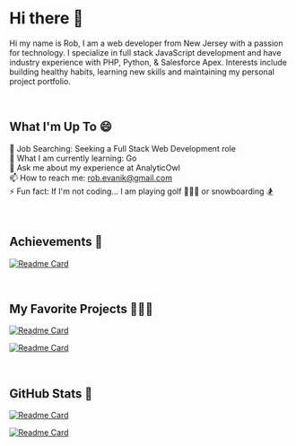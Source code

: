 # Hi there 👋
Hi my name is Rob, I am a web developer from New Jersey with a passion for technology.
I specialize in full stack JavaScript development and have industry experience with PHP, Python, & Salesforce Apex.
Interests include building healthy habits, learning new skills and maintaining my personal project portfolio.

<br>

## What I'm Up To 😄
🔭 Job Searching: Seeking a Full Stack Web Development role <br>
🌱 What I am currently learning: Go <br>
💬 Ask me about my experience at AnalyticOwl <br>
📫 How to reach me: rob.evanik@gmail.com <br>
⚡ Fun fact: If I'm not coding... I am playing golf 🏌🏼‍♂️ or snowboarding 🏂 <br> <br> <br>

## Achievements 💯
[![Readme Card](https://github-readme-stats.vercel.app/api/pin/?username=robjameva&repo=Achievements&theme=tokyonight
)](https://github.com/robjameva/Achievements)

<br>

## My Favorite Projects 👨🏻‍💻
[![Readme Card](https://github-readme-stats.vercel.app/api/pin/?username=robjameva&repo=easy-res-v2&theme=tokyonight
)](https://github.com/robjameva/easy-res-v2)

[![Readme Card](https://github-readme-stats.vercel.app/api/pin/?username=robjameva&repo=tee-time-notifications&theme=tokyonight
)](https://github.com/robjameva/tee-time-notifications)

<br>

## GitHub Stats 🎯
[![Readme Card](https://github-readme-stats.vercel.app/api?username=robjameva&show_icons=true&theme=tokyonight
)](https://github.com/robjameva/github-readme-stats)

[![Readme Card](https://github-readme-stats.vercel.app/api/top-langs/?username=robjameva&layout=compact&theme=tokyonight
)](https://github.com/robjameva/github-readme-stats)
